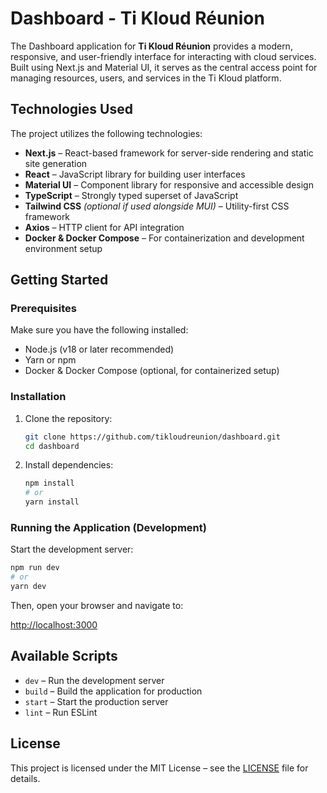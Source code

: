 # Dashboard - Ti Kloud Réunion

The Dashboard application for **Ti Kloud Réunion** provides a modern, responsive, and user-friendly interface for interacting with cloud services. Built using Next.js and Material UI, it serves as the central access point for managing resources, users, and services in the Ti Kloud platform.

## Technologies Used

The project utilizes the following technologies:

* **Next.js** – React-based framework for server-side rendering and static site generation  
* **React** – JavaScript library for building user interfaces  
* **Material UI** – Component library for responsive and accessible design  
* **TypeScript** – Strongly typed superset of JavaScript  
* **Tailwind CSS** *(optional if used alongside MUI)* – Utility-first CSS framework  
* **Axios** – HTTP client for API integration  
* **Docker & Docker Compose** – For containerization and development environment setup  

## Getting Started

### Prerequisites

Make sure you have the following installed:

* Node.js (v18 or later recommended)  
* Yarn or npm  
* Docker & Docker Compose (optional, for containerized setup)  

### Installation

1. Clone the repository:

   ```bash
   git clone https://github.com/tikloudreunion/dashboard.git
   cd dashboard
   ```

2. Install dependencies:

   ```bash
   npm install
   # or
   yarn install
   ```

### Running the Application (Development)

Start the development server:

```bash
npm run dev
# or
yarn dev
```

Then, open your browser and navigate to:

[http://localhost:3000](http://localhost:3000)

## Available Scripts

* `dev` – Run the development server  
* `build` – Build the application for production  
* `start` – Start the production server  
* `lint` – Run ESLint  

## License

This project is licensed under the MIT License – see the [LICENSE](./LICENSE) file for details.
